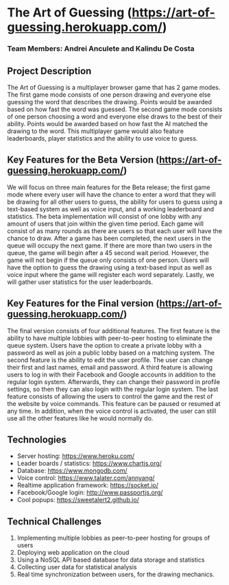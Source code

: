 # The Art of Guessing (https://art-of-guessing.herokuapp.com/)
###  Team Members: Andrei Anculete and Kalindu De Costa


## Project Description

The Art of Guessing is a multiplayer browser game that has 2 game modes. The first game mode consists of one person drawing and everyone else guessing the word that describes the drawing. Points would be awarded based on how fast the word was guessed. The second game mode consists of one person choosing a word and everyone else draws to the best of their ability. Points would be awarded based on how fast the AI matched the drawing to the word. This multiplayer game would also feature leaderboards, player statistics and the ability to use voice to guess.

## Key Features for the Beta Version (https://art-of-guessing.herokuapp.com/)

We will focus on three main features for the Beta release; the first game mode where every user will have the chance to enter a word that they will be drawing for all other users to guess, the ability for users to guess using a text-based system as well as voice input, and a working leaderboard and statistics. The beta implementation will consist of one lobby with any amount of users that join within the given time period. Each game will consist of as many rounds as there are users so that each user will have the chance to draw. After a game has been completed, the next users in the queue will occupy the next game. If there are more than two users in the queue, the game will begin after a 45 second wait period. However, the game will not begin if the queue only consists of one person. Users will have the option to guess the drawing using a text-based input as well as voice input where the game will register each word separately. Lastly, we will gather user statistics for the user leaderboards. 

## Key Features for the Final version (https://art-of-guessing.herokuapp.com/)

The final version consists of four additional features. The first feature is the ability to have multiple lobbies with peer-to-peer hosting to eliminate the queue system. Users have the option to create a private lobby with a password as well as join a public lobby based on a matching system. The second feature is the ability to edit the user profile. The user can change their first and last names, email and password. A third feature is allowing users to log in with their Facebook and Google accounts in addition to the regular login system. Afterwards, they can change their password in profile settings, so then they can also login with the regular login system. The last feature consists of allowing the users to control the game and the rest of the website by voice commands. This feature can be paused or resumed at any time. In addition, when the voice control is activated, the user can still use all the other features like he would normally do.

## Technologies
- Server hosting: https://www.heroku.com/
- Leader boards / statistics: https://www.chartjs.org/
- Database: https://www.mongodb.com/
- Voice control: https://www.talater.com/annyang/
- Realtime application framework: https://socket.io/
- Facebook/Google login: http://www.passportjs.org/
- Cool popups: https://sweetalert2.github.io/

## Technical Challenges
1. Implementing multiple lobbies as peer-to-peer hosting for groups of users
2. Deploying web application on the cloud
3. Using a NoSQL API based database for data storage and statistics
4. Collecting user data for statistical analysis
5. Real time synchronization between users, for the drawing mechanics.
